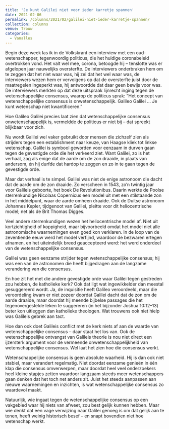 ```yaml
---
title: 'Je kunt Galilei niet voor ieder karretje spannen'
date: 2021-02-06
permalink: /columns/2021/02/galilei-niet-ieder-karretje-spannen/
collection: columns
venue: Trouw
categories:
  - Vanalles
---
```


Begin deze week las ik in de Volkskrant een interview met een oud-wetenschapper, tegenwoordig politicus, die het huidige coronabeleid overtrokken vond. Het valt wel mee, corona, betoogde hij – tenslotte was er afgelopen jaar nauwelijks oversterfte. De interviewers onderbraken hem om te zeggen dat het niet waar was, hij zei dat het wel waar was, de interviewers wezen hem er vervolgens op dat de oversterfte juist door de maatregelen ingeperkt was, hij antwoordde dat daar geen bewijs voor was. De interviewers merkten op dat deze uitspraak lijnrecht inging tegen de wetenschappelijke consensus, waarop de politicus sprak: “Het concept van wetenschappelijke consensus is onwetenschappelijk. Galileo Galilei … Je kunt wetenschap niet kwantificeren.”

Hoe Galileo Galilei precies laat zien dat wetenschappelijke consensus onwetenschappelijk is, vermeldde de politicus er niet bij – dat spreekt blijkbaar voor zich.

Nu wordt Galilei wel vaker gebruikt door mensen die zichzelf zien als strijders tegen een establishment naar keuze, van Haagse kliek tot linkse wetenschap. Galilei is symbool geworden voor eenzaam in durven gaan tegen de gevestigde orde die het verkeerd ziet. Want Galilei, zo is het verhaal, zag als enige dat de aarde om de zon draaide, in plaats van andersom, én hij durfde dat hardop te zeggen en zo in te gaan tegen de gevestigde orde.

Maar dat verhaal is te simpel. Galilei was niet de enige astronoom die dacht dat de aarde om de zon draaide. Zo verscheen in 1543, zo’n twintig jaar voor ­Galileis geboorte, het boek De ­Revolutionibus. Daarin werkte de Poolse sterrenkundige Nicolaas Copernicus een model uit met een stilstaande zon in het middelpunt, waar de aarde omheen draaide. Ook de Duitse astronoom Johannes Kepler, tijdgenoot van Galilei, pleitte voor dit heliocentrische model; net als de Brit Thomas Digges.

Veel andere sterrenkundigen wezen het heliocentrische model af. Niet uit kortzichtigheid of koppigheid, maar bijvoorbeeld omdat het model niet alle astronomische waarnemingen even goed kon verklaren. In de loop van de zeventiende eeuw werd het model verfijnd, waardoor de bezwaren ertegen afnamen, en het uiteindelijk breed geaccepteerd werd: het werd onderdeel van de wetenschappelijke consensus.

Galilei was geen eenzame strijder tegen wetenschappelijke consensus; hij was een van de astronomen die heeft bijgedragen aan de langzame verandering van die consensus.

En hoe zit het met die andere gevestigde orde waar Galilei tegen gestreden zou hebben, de katholieke kerk? Ook dat ligt wat ingewikkelder dan meestal gesuggereerd wordt. Ja, de inquisitie heeft Galileo veroordeeld, maar die veroordeling kwam er niet zozeer doordat ­Galilei dacht dat de zon om de aarde draaide, maar doordat hij meende bijbelse passages die het tegenovergestelde leken te suggereren (in het bijzonder Joshua 10:12–13) beter kon uitleggen dan katholieke theologen. Wat trouwens ook niet hielp was Galileis gebrek aan tact.

Hoe dan ook doet Galileis ­conflict met de kerk niets af aan de waarde van wetenschappelijke consensus – daar staat het los van. Ook de wetenschappelijke ontvangst van Galileis theorie is nou niet direct een ijzersterk argument voor de vermeende onwetenschappelijkheid van wetenschappelijke consensus. Wel laat het zien hoe die consensus werkt.

Wetenschappelijke consensus is geen absolute waarheid. Hij is dan ook niet stabiel, maar verandert regelmatig. Niet doordat ­eenzame genieën in één klap die consensus omverwerpen, maar doordat heel veel onderzoekers heel kleine stapjes zetten waardoor langzaam steeds meer wetenschappers gaan denken dat het toch net anders zit. Juist het steeds aanpassen aan nieuwe waarnemingen en inzichten, is wat wetenschappelijke consensus zo waardevol maakt.

Natuurlijk, wie ingaat tegen de wetenschappelijke consensus op een vakgebied waar hij niets van afweet, zou best gelijk kunnen hebben. Maar wie denkt dat een vage verwijzing naar Galilei genoeg is om dat gelijk aan te tonen, heeft weinig historisch besef – en snapt bovendien niet hoe wetenschap werkt.
